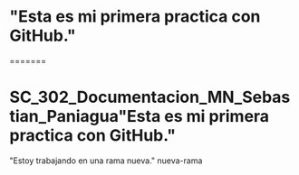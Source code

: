 # "Esta es mi primera practica con GitHub." 
=======
# SC_302_Documentacion_MN_Sebastian_Paniagua"Esta es mi primera practica con GitHub." 
"Estoy trabajando en una rama nueva." 
nueva-rama
